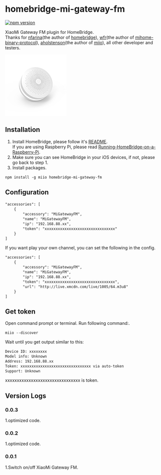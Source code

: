 # homebridge-mi-gateway-fm
[![npm version](https://badge.fury.io/js/homebridge-mi-gateway-fm.svg)](https://badge.fury.io/js/homebridge-mi-gateway-fm)

XiaoMi Gateway FM plugin for HomeBridge.   
Thanks for [nfarina](https://github.com/nfarina)(the author of [homebridge](https://github.com/nfarina/homebridge)), [wfr](https://github.com/wfr)(the author of [mihome-binary-protocol](https://github.com/OpenMiHome/mihome-binary-protocol)), [aholstenson](https://github.com/aholstenson)(the author of [miio](https://github.com/aholstenson/miio)), all other developer and testers.   

![](https://github.com/YinHangCode/homebridge-mi-gateway-fm/blob/master/images/Gateway.jpg)

## Installation
1. Install HomeBridge, please follow it's [README](https://github.com/nfarina/homebridge/blob/master/README.md).   
If you are using Raspberry Pi, please read [Running-HomeBridge-on-a-Raspberry-Pi](https://github.com/nfarina/homebridge/wiki/Running-HomeBridge-on-a-Raspberry-Pi).   
2. Make sure you can see HomeBridge in your iOS devices, if not, please go back to step 1.   
3. Install packages.   
```
npm install -g miio homebridge-mi-gateway-fm
```

## Configuration
```
"accessories": [
    {
        "accessory": "MiGatewayFM",
        "name": "MiGatewayFM",
        "ip": "192.168.88.xx",
        "token": "xxxxxxxxxxxxxxxxxxxxxxxxxxxxxxxx"
    }
]
```
If you want play your own channel, you can set the following in the config.   
```
"accessories": [
    {
        "accessory": "MiGatewayFM",
        "name": "MiGatewayFM",
        "ip": "192.168.88.xx",
        "token": "xxxxxxxxxxxxxxxxxxxxxxxxxxxxxxxx",
        "url": "http://live.xmcdn.com/live/1005/64.m3u8"
    }
]
```
## Get token
Open command prompt or terminal. Run following command:.
```
miio --discover
```
Wait until you get output similar to this:
```
Device ID: xxxxxxxx   
Model info: Unknown   
Address: 192.168.88.xx   
Token: xxxxxxxxxxxxxxxxxxxxxxxxxxxxxxxx via auto-token   
Support: Unknown   
```
xxxxxxxxxxxxxxxxxxxxxxxxxxxxxxxx is token.
## Version Logs
### 0.0.3
1.optimized code.   
### 0.0.2
1.optimized code.   
### 0.0.1
1.Switch on/off XiaoMi Gateway FM.   
